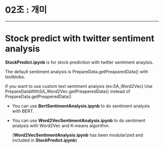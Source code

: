 # 02조 : 개미

------------------------
# Stock predict with twitter sentiment analysis

**StockPredict.ipynb** is for stock prediction with twitter sentiment anaylsis.

The default sentiment analysis is PrepareData.getPreaparedData() with textblobs.

If you want to use custom text sentiment analysis (ex:SA_Word2Vec) Use PrepareDataWithSA_Word2Vec.getPreaperedData() instead of PrepareData.getPreaperedData()

* You can use **BertSentimentAnalysis.ipynb** to do sentiment analysis with BERT.

* You can use **Word2VecSentimentAnalysis.ipynb** to do sentiment analysis with Word2Vec and K-means algorithm.

  (**Word2VecSentimentAnalysis.ipynb** has been modularized and included in **StockPredict.ipynb**)
